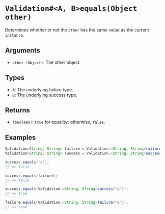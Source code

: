 # `Validation#<A, B>equals(Object other)`

Determines whether or not the `other` has the same value as the current `instance`.

## Arguments

* `other (Object)`: The other object.

## Types

* `A`: The underlying failure type.
* `B`: The underlying success type.

## Returns

* `(boolean)`: `true` for equality; otherwise, `false`.

## Examples

```java
Validation<String, String> failure = Validation.<String, String>failure("a");
Validation<String, String> success = Validation.<String, String>success("a");

success.equals("a");
// => false

success.equals(failure);
// => false

success.equals(Validation.<String, String>success("a"));
// => true

failure.equals(Validation.<String, String>failure("a"));
// => true
```
